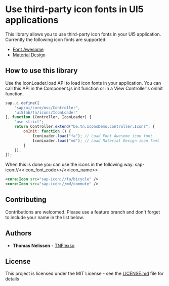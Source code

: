 # Use third-party icon fonts in UI5 applications

This library allows you to use third-party icon fonts in your UI5 application. Currently the following icon fonts are supported:
* [Font Awesome](https://fontawesome.com/)
* [Material Design](https://material.io/tools/icons/?style=baseline)

## How to use this library

Use the IconLoader.load API to load icon fonts in your application. You can call this API in the Component.js init function or in a View Controller's onInit function.

```javascript
sap.ui.define([
	"sap/ui/core/mvc/Controller",
	"ui5lab/tn/icons/IconLoader"
], function (Controller, IconLoader) {
	"use strict";
	return Controller.extend("be.tn.IconsDemo.controller.Icons", {
		onInit: function () {
			IconLoader.load("fa"); // Load Font Awesome icon font
			IconLoader.load("md"); // Load Material Design icon font
		}
	});
});
```

When this is done you can use the icons in the following way: sap-icon://<<icon_font_code>>/<<icon_name>>
```xml
<core:Icon src="sap-icon://fa/bicycle" />
<core:Icon src="sap-icon://md/commute" />
```

## Contributing

Contributions are welcomed. Please use a feature branch and don't forget to include your name in the list below.

## Authors

* **Thomas Nelissen** - [TNFlexso](https://github.com/TNFlexso)

## License

This project is licensed under the MIT License - see the [LICENSE.md](LICENSE.md) file for details
